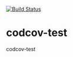 [![Build Status](https://travis-ci.org/Felipemv/codcov-test.svg?branch=master)](https://travis-ci.org/Felipemv/codcov-test)

# codcov-test
codcov-test
